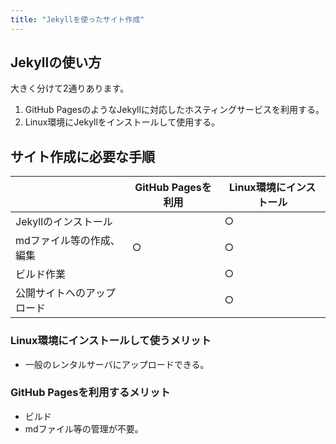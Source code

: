 ```yaml
---
title: "Jekyllを使ったサイト作成"
---
```


## Jekyllの使い方

大きく分けて2通りあります。

1. GitHub PagesのようなJekyllに対応したホスティングサービスを利用する。
1. Linux環境にJekyllをインストールして使用する。

## サイト作成に必要な手順

||GitHub Pagesを利用|Linux環境にインストール|
|---|---|---|
|Jekyllのインストール||○|
|mdファイル等の作成、編集|○|○|
|ビルド作業||○|
|公開サイトへのアップロード||○|

### Linux環境にインストールして使うメリット

- 一般のレンタルサーバにアップロードできる。

### GitHub Pagesを利用するメリット

- ビルド
- mdファイル等の管理が不要。


